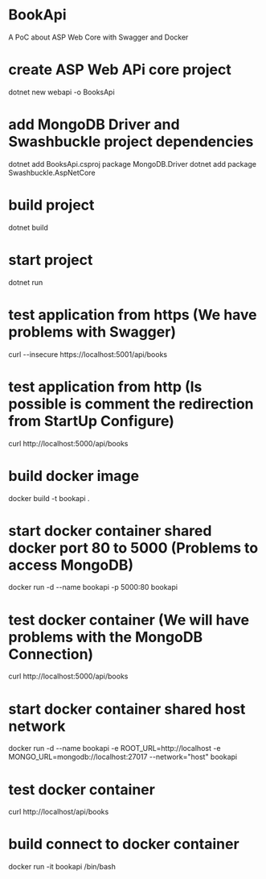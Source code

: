 # BookApi
A PoC about ASP Web Core with Swagger and Docker

# create ASP Web APi core project
dotnet new webapi -o BooksApi

# add MongoDB Driver and Swashbuckle project dependencies
dotnet add BooksApi.csproj package MongoDB.Driver
dotnet add package Swashbuckle.AspNetCore

# build project
dotnet build

# start project
dotnet run

# test application from https (We have problems with Swagger)
curl --insecure https://localhost:5001/api/books

# test application from http (Is possible is comment the redirection from StartUp Configure)
curl http://localhost:5000/api/books

# build docker image
docker build -t bookapi .

# start docker container shared docker port 80 to 5000 (Problems to access MongoDB)
docker run -d --name bookapi -p 5000:80 bookapi

# test docker container (We will have problems with the MongoDB Connection)
curl http://localhost:5000/api/books

# start docker container shared host network
docker run -d --name bookapi -e ROOT_URL=http://localhost -e MONGO_URL=mongodb://localhost:27017 --network="host" bookapi

# test docker container
curl http://localhost/api/books

# build connect to docker container
docker run -it bookapi /bin/bash